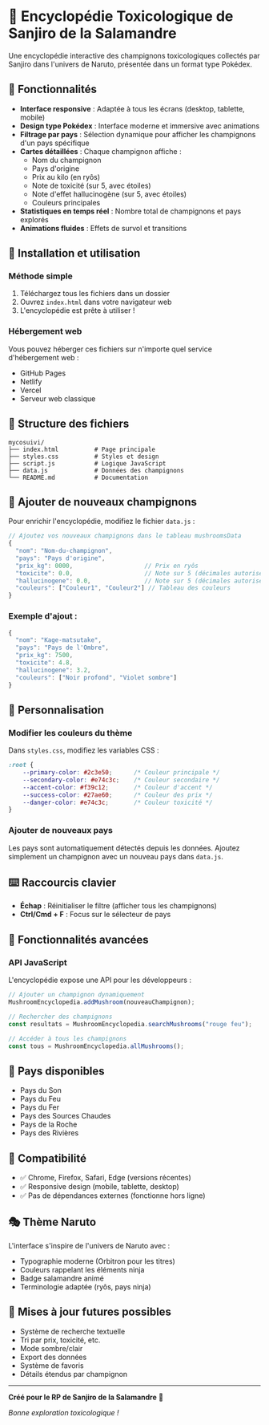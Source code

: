 # 🍄 Encyclopédie Toxicologique de Sanjiro de la Salamandre

Une encyclopédie interactive des champignons toxicologiques collectés par Sanjiro dans l'univers de Naruto, présentée dans un format type Pokédex.

## 🎯 Fonctionnalités

- **Interface responsive** : Adaptée à tous les écrans (desktop, tablette, mobile)
- **Design type Pokédex** : Interface moderne et immersive avec animations
- **Filtrage par pays** : Sélection dynamique pour afficher les champignons d'un pays spécifique
- **Cartes détaillées** : Chaque champignon affiche :
  - Nom du champignon
  - Pays d'origine
  - Prix au kilo (en ryôs)
  - Note de toxicité (sur 5, avec étoiles)
  - Note d'effet hallucinogène (sur 5, avec étoiles)
  - Couleurs principales
- **Statistiques en temps réel** : Nombre total de champignons et pays explorés
- **Animations fluides** : Effets de survol et transitions

## 🚀 Installation et utilisation

### Méthode simple
1. Téléchargez tous les fichiers dans un dossier
2. Ouvrez `index.html` dans votre navigateur web
3. L'encyclopédie est prête à utiliser !

### Hébergement web
Vous pouvez héberger ces fichiers sur n'importe quel service d'hébergement web :
- GitHub Pages
- Netlify
- Vercel
- Serveur web classique

## 📁 Structure des fichiers

```
mycosuivi/
├── index.html          # Page principale
├── styles.css          # Styles et design
├── script.js           # Logique JavaScript
├── data.js             # Données des champignons
└── README.md           # Documentation
```

## 🔧 Ajouter de nouveaux champignons

Pour enrichir l'encyclopédie, modifiez le fichier `data.js` :

```javascript
// Ajoutez vos nouveaux champignons dans le tableau mushroomsData
{
  "nom": "Nom-du-champignon",
  "pays": "Pays d'origine",
  "prix_kg": 0000,                    // Prix en ryôs
  "toxicite": 0.0,                    // Note sur 5 (décimales autorisées)
  "hallucinogene": 0.0,               // Note sur 5 (décimales autorisées)
  "couleurs": ["Couleur1", "Couleur2"] // Tableau des couleurs
}
```

### Exemple d'ajout :
```javascript
{
  "nom": "Kage-matsutake",
  "pays": "Pays de l'Ombre",
  "prix_kg": 7500,
  "toxicite": 4.8,
  "hallucinogene": 3.2,
  "couleurs": ["Noir profond", "Violet sombre"]
}
```

## 🎨 Personnalisation

### Modifier les couleurs du thème
Dans `styles.css`, modifiez les variables CSS :

```css
:root {
    --primary-color: #2c3e50;      /* Couleur principale */
    --secondary-color: #e74c3c;    /* Couleur secondaire */
    --accent-color: #f39c12;       /* Couleur d'accent */
    --success-color: #27ae60;      /* Couleur des prix */
    --danger-color: #e74c3c;       /* Couleur toxicité */
}
```

### Ajouter de nouveaux pays
Les pays sont automatiquement détectés depuis les données. Ajoutez simplement un champignon avec un nouveau pays dans `data.js`.

## ⌨️ Raccourcis clavier

- **Échap** : Réinitialiser le filtre (afficher tous les champignons)
- **Ctrl/Cmd + F** : Focus sur le sélecteur de pays

## 🔮 Fonctionnalités avancées

### API JavaScript
L'encyclopédie expose une API pour les développeurs :

```javascript
// Ajouter un champignon dynamiquement
MushroomEncyclopedia.addMushroom(nouveauChampignon);

// Rechercher des champignons
const resultats = MushroomEncyclopedia.searchMushrooms("rouge feu");

// Accéder à tous les champignons
const tous = MushroomEncyclopedia.allMushrooms();
```

## 🌟 Pays disponibles

- Pays du Son
- Pays du Feu
- Pays du Fer
- Pays des Sources Chaudes
- Pays de la Roche
- Pays des Rivières

## 📱 Compatibilité

- ✅ Chrome, Firefox, Safari, Edge (versions récentes)
- ✅ Responsive design (mobile, tablette, desktop)
- ✅ Pas de dépendances externes (fonctionne hors ligne)

## 🎭 Thème Naruto

L'interface s'inspire de l'univers de Naruto avec :
- Typographie moderne (Orbitron pour les titres)
- Couleurs rappelant les éléments ninja
- Badge salamandre animé
- Terminologie adaptée (ryôs, pays ninja)

## 🔄 Mises à jour futures possibles

- Système de recherche textuelle
- Tri par prix, toxicité, etc.
- Mode sombre/clair
- Export des données
- Système de favoris
- Détails étendus par champignon

---

**Créé pour le RP de Sanjiro de la Salamandre** 🦎

*Bonne exploration toxicologique !* 